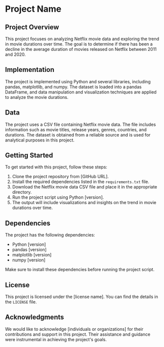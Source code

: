 # Project Name

## Project Overview

This project focuses on analyzing Netflix movie data and exploring the trend in movie durations over time. The goal is to determine if there has been a decline in the average duration of movies released on Netflix between 2011 and 2020.

## Implementation

The project is implemented using Python and several libraries, including pandas, matplotlib, and numpy. The dataset is loaded into a pandas DataFrame, and data manipulation and visualization techniques are applied to analyze the movie durations.

## Data

The project uses a CSV file containing Netflix movie data. The file includes information such as movie titles, release years, genres, countries, and durations. The dataset is obtained from a reliable source and is used for analytical purposes in this project.

## Getting Started

To get started with this project, follow these steps:

1. Clone the project repository from [GitHub URL].
2. Install the required dependencies listed in the `requirements.txt` file.
3. Download the Netflix movie data CSV file and place it in the appropriate directory.
4. Run the project script using Python [version].
5. The output will include visualizations and insights on the trend in movie durations over time.

## Dependencies

The project has the following dependencies:

- Python [version]
- pandas [version]
- matplotlib [version]
- numpy [version]

Make sure to install these dependencies before running the project script.

## License

This project is licensed under the [license name]. You can find the details in the `LICENSE` file.

## Acknowledgments

We would like to acknowledge [individuals or organizations] for their contributions and support in this project. Their assistance and guidance were instrumental in achieving the project's goals.
